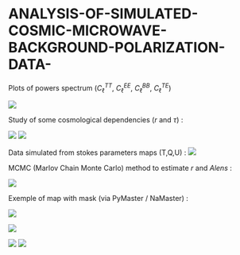 # ANALYSIS-OF-SIMULATED-COSMIC-MICROWAVE-BACKGROUND-POLARIZATION-DATA-
Plots of powers spectrum ($C_\ell^{TT}$, $C_\ell^{EE}$, $C_\ell^{BB}$, $C_\ell^{TE}$)



![](https://i.imgur.com/lhL00Sf.jpg)

Study of some cosmological dependencies ($r$ and $\tau$) : 

![](https://i.imgur.com/KUtmMSe.jpg)
![](https://i.imgur.com/F6iAZus.jpg)

Data simulated from stokes parameters maps (T,Q,U) : 
![](https://i.imgur.com/ryl93Wx.jpg)

MCMC (Marlov Chain Monte Carlo) method to estimate $r$ and $Alens$  :

![](https://i.imgur.com/DxRPH8U.jpg)

Exemple of map with mask (via PyMaster / NaMaster) : 

![](https://i.imgur.com/8UEz7Bg.jpg)


![](https://i.imgur.com/VB7Bga3.jpg)

![](https://i.imgur.com/kmtXpyH.jpg)
![](https://i.imgur.com/uRWs9k3.jpg)
